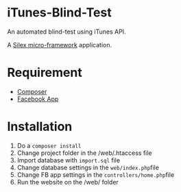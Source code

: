 # iTunes-Blind-Test
An automated blind-test using iTunes API.

A [Silex micro-framework](http://silex.sensiolabs.org/) application.

# Requirement
* [Composer](https://getcomposer.org)
* [Facebook App](https://developers.facebook.com/apps/)

# Installation
1. Do a `composer install`
2. Change project folder in the /web/.htaccess file
3. Import database with `import.sql` file
4. Change database settings in the `web/index.php`file
5. Change FB app settings in the `controllers/home.php`file
6. Run the website on the /web/ folder
